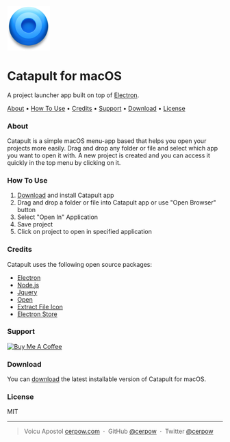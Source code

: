  <img src="app/assets/_data/Icon.png" alt="Catapult" width="100">

# Catapult for macOS

A project launcher app built on top of <a href="http://electron.atom.io" target="_blank">Electron</a>.

<p>
   <a href="#about">About</a> •
  <a href="#how-to-use">How To Use</a> •
  <a href="#credits">Credits</a> •
  <a href="#support">Support</a> •
  <a href="#download">Download</a> •
  <a href="#license">License</a>
</p>

### About

Catapult is a simple macOS menu-app based that helps you open your projects more easily. Drag and drop any folder or file and select which app you want to open it with. A new project is created and you can access it quickly in the top menu by clicking on it.

### How To Use

1. [Download](https://github.com/cerpow/catapult/releases) and install Catapult app
2. Drag and drop a folder or file into Catapult app or use "Open Browser" button
3. Select "Open In" Application
4. Save project
5. Click on project to open in specified application

### Credits

Catapult uses the following open source packages:

- [Electron](http://electron.atom.io/)
- [Node.js](https://nodejs.org/)
- [Jquery](https://jquery.com)
- [Open](https://github.com/sindresorhus/open)
- [Extract File Icon](https://github.com/sentialx/extract-file-icon)
- [Electron Store](https://github.com/sindresorhus/electron-store)

### Support

<a href="https://www.buymeacoffee.com/catapult" target="_blank"><img src="https://cdn.buymeacoffee.com/buttons/default-yellow.png" alt="Buy Me A Coffee" height="41" width="174"></a>

### Download

You can [download](https://github.com/cerpow/catapult/releases) the latest installable version of Catapult for macOS.

### License

MIT

---

> Voicu Apostol [cerpow.com](https://www.cerpow.com) &nbsp;&middot;&nbsp; GitHub [@cerpow](https://github.com/cerpow) &nbsp;&middot;&nbsp; Twitter [@cerpow](https://twitter.com/cerpow)
